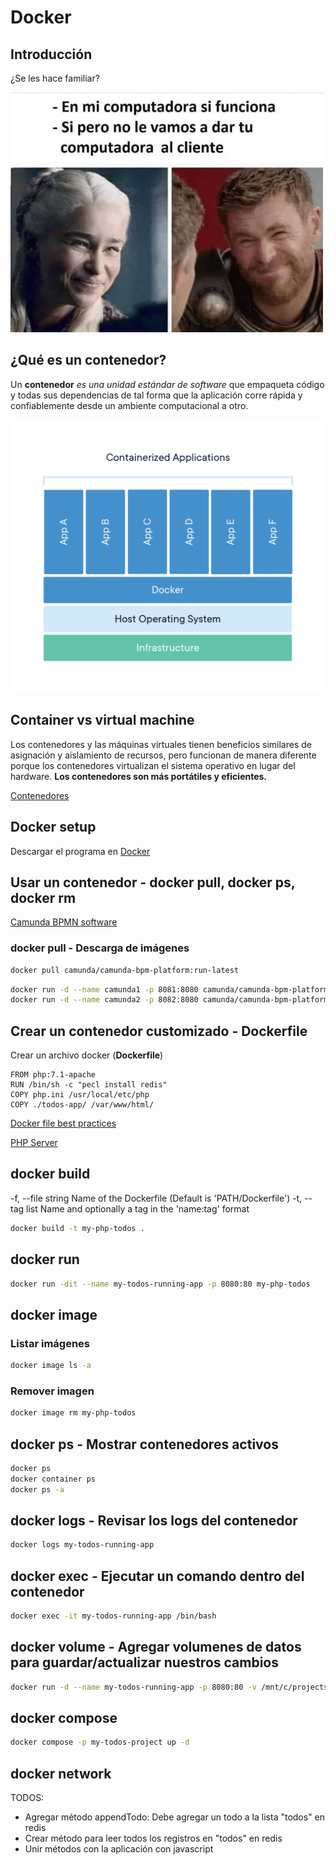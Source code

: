 # Docker

## Introducción

¿Se les hace familiar?

![En mi máquina funciona](img/en-mi-computadora-si-funciona.png)

## ¿Qué es un contenedor?

Un **contenedor** *es una unidad estándar de software* que empaqueta código y todas sus dependencias de tal forma que la aplicación corre rápida y confiablemente desde un ambiente computacional a otro.

![Qué es un contenedor](img/container-what-is-container.png)

## Container vs virtual machine

Los contenedores y las máquinas virtuales tienen beneficios similares de asignación y aislamiento de recursos, pero funcionan de manera diferente porque los contenedores virtualizan el sistema operativo en lugar del hardware. **Los contenedores son más portátiles y eficientes.**

[Contenedores](https://www.docker.com/resources/what-container)

## Docker setup

Descargar el programa en [Docker](https://www.docker.com/get-started)

## Usar un contenedor - docker pull, docker ps, docker rm

[Camunda BPMN software](https://docs.camunda.org/manual/7.15/installation/docker/)

### docker pull - Descarga de imágenes

```bash
docker pull camunda/camunda-bpm-platform:run-latest
```

```bash
docker run -d --name camunda1 -p 8081:8080 camunda/camunda-bpm-platform:run-latest
docker run -d --name camunda2 -p 8082:8080 camunda/camunda-bpm-platform:run-latest
```

## Crear un contenedor customizado - Dockerfile

Crear un archivo docker (**Dockerfile**)

```
FROM php:7.1-apache
RUN /bin/sh -c "pecl install redis"
COPY php.ini /usr/local/etc/php
COPY ./todos-app/ /var/www/html/
```

[Docker file best practices](https://docs.docker.com/develop/develop-images/dockerfile_best-practices/)

[PHP Server](https://hub.docker.com/_/php)

## docker build

-f, --file string             Name of the Dockerfile (Default is 'PATH/Dockerfile')
-t, --tag list                Name and optionally a tag in the 'name:tag' format

```bash
docker build -t my-php-todos .
```

## docker run

```bash
docker run -dit --name my-todos-running-app -p 8080:80 my-php-todos
```

## docker image

### Listar imágenes

```bash
docker image ls -a
```

### Remover imagen

```bash
docker image rm my-php-todos
```

## docker ps - Mostrar contenedores activos

```bash
docker ps
docker container ps
docker ps -a
```

## docker logs - Revisar los logs del contenedor

```bash
docker logs my-todos-running-app
```

## docker exec - Ejecutar un comando dentro del contenedor

```bash
docker exec -it my-todos-running-app /bin/bash
```

## docker volume - Agregar volumenes de datos para guardar/actualizar nuestros cambios

```bash
docker run -d --name my-todos-running-app -p 8080:80 -v /mnt/c/projects/distillery-docker/todos-app:/var/www/html my-php-todos
```

## docker compose

```bash
docker compose -p my-todos-project up -d
```


## docker network

TODOS:
- Agregar método appendTodo: Debe agregar un todo a la lista "todos" en redis
- Crear método para leer todos los registros en "todos" en redis
- Unir métodos con la aplicación con javascript